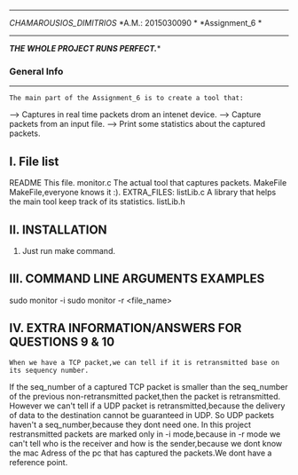 ************************
*CHAMAROUSIOS_DIMITRIOS*
*A.M.: 2015030090      *
*Assignment_6          *
************************

*****THE WHOLE PROJECT RUNS PERFECT.******

### General Info
------------
	The main part of the Assignment_6 is to create a tool that:
--> Captures in real time packets drom an intenet device.
--> Capture packets from an input file.
--> Print some statistics about the captured packets.

I. File list
------------
README                         This file.
monitor.c                      The actual tool that captures packets.
MakeFile                       MakeFile,everyone knows it :).
EXTRA_FILES:
listLib.c                      A library that helps the main tool keep track of its statistics.
listLib.h
  
II. INSTALLATION
------------
1. Just run make command.


III. COMMAND LINE ARGUMENTS EXAMPLES
------------

 sudo monitor -i <Device>
 sudo monitor -r <file_name> 

IV. EXTRA INFORMATION/ANSWERS FOR QUESTIONS 9 & 10
------------

    When we have a TCP packet,we can tell if it is retransmitted base on its sequency number.
If the seq_number of a captured TCP packet is smaller than the seq_number of the previous non-retransmitted
packet,then the packet is retransmitted.
    However we can't tell if a UDP packet is retransmitted,because the delivery of data to the destination cannot be guaranteed in UDP.
So UDP packets haven't a seq_number,because they dont need one.
    In this project restransmitted packets are marked only in -i mode,because in -r mode we can't tell who is the receiver and how is the sender,because 
we dont know the mac Adress of the pc that has captured the packets.We dont have a reference point.